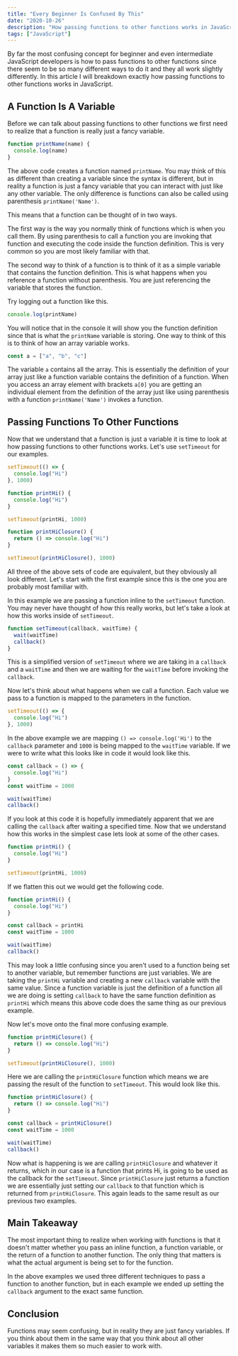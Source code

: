 ```yaml
---
title: "Every Beginner Is Confused By This"
date: "2020-10-26"
description: "How passing functions to other functions works in JavaScript."
tags: ["JavaScript"]
---
```


By far the most confusing concept for beginner and even intermediate JavaScript developers is how to pass functions to other functions since there seem to be so many different ways to do it and they all work slightly differently. In this article I will breakdown exactly how passing functions to other functions works in JavaScript.

## A Function Is A Variable

Before we can talk about passing functions to other functions we first need to realize that a function is really just a fancy variable.

```js
function printName(name) {
  console.log(name)
}
```

The above code creates a function named `printName`. You may think of this as different than creating a variable since the syntax is different, but in reality a function is just a fancy variable that you can interact with just like any other variable. The only difference is functions can also be called using parenthesis `printName('Name')`.

This means that a function can be thought of in two ways.

The first way is the way you normally think of functions which is when you call them. By using parenthesis to call a function you are invoking that function and executing the code inside the function definition. This is very common so you are most likely familiar with that.

The second way to think of a function is to think of it as a simple variable that contains the function definition. This is what happens when you reference a function without parenthesis. You are just referencing the variable that stores the function.

Try logging out a function like this.

```js
console.log(printName)
```

You will notice that in the console it will show you the function definition since that is what the `printName` variable is storing. One way to think of this is to think of how an array variable works.

```js
const a = ["a", "b", "c"]
```

The variable `a` contains all the array. This is essentially the definition of your array just like a function variable contains the definition of a function. When you access an array element with brackets `a[0]` you are getting an individual element from the definition of the array just like using parenthesis with a function `printName('Name')` invokes a function.

## Passing Functions To Other Functions

Now that we understand that a function is just a variable it is time to look at how passing functions to other functions works. Let's use `setTimeout` for our examples.

```js
setTimeout(() => {
  console.log("Hi")
}, 1000)
```

```js
function printHi() {
  console.log("Hi")
}

setTimeout(printHi, 1000)
```

```js
function printHiClosure() {
  return () => console.log("Hi")
}

setTimeout(printHiClosure(), 1000)
```

All three of the above sets of code are equivalent, but they obviously all look different. Let's start with the first example since this is the one you are probably most familiar with.

In this example we are passing a function inline to the `setTimeout` function. You may never have thought of how this really works, but let's take a look at how this works inside of `setTimeout`.

```js
function setTimeout(callback, waitTime) {
  wait(waitTime)
  callback()
}
```

This is a simplified version of `setTimeout` where we are taking in a `callback` and a `waitTime` and then we are waiting for the `waitTime` before invoking the `callback`.

Now let's think about what happens when we call a function. Each value we pass to a function is mapped to the parameters in the function.

```js
setTimeout(() => {
  console.log("Hi")
}, 1000)
```

In the above example we are mapping `() => console.log('Hi')` to the `callback` parameter and `1000` is being mapped to the `waitTime` variable. If we were to write what this looks like in code it would look like this.

```js
const callback = () => {
  console.log("Hi")
}
const waitTime = 1000

wait(waitTime)
callback()
```

If you look at this code it is hopefully immediately apparent that we are calling the `callback` after waiting a specified time. Now that we understand how this works in the simplest case lets look at some of the other cases.

```js
function printHi() {
  console.log("Hi")
}

setTimeout(printHi, 1000)
```

If we flatten this out we would get the following code.

```js
function printHi() {
  console.log("Hi")
}

const callback = printHi
const waitTime = 1000

wait(waitTime)
callback()
```

This may look a little confusing since you aren't used to a function being set to another variable, but remember functions are just variables. We are taking the `printHi` variable and creating a new `callback` variable with the same value. Since a function variable is just the definition of a function all we are doing is setting `callback` to have the same function definition as `printHi` which means this above code does the same thing as our previous example.

Now let's move onto the final more confusing example.

```js
function printHiClosure() {
  return () => console.log("Hi")
}

setTimeout(printHiClosure(), 1000)
```

Here we are calling the `printHiClosure` function which means we are passing the result of the function to `setTimeout`. This would look like this.

```js
function printHiClosure() {
  return () => console.log("Hi")
}

const callback = printHiClosure()
const waitTime = 1000

wait(waitTime)
callback()
```

Now what is happening is we are calling `printHiClosure` and whatever it returns, which in our case is a function that prints Hi, is going to be used as the callback for the `setTimeout`. Since `printHiClosure` just returns a function we are essentially just setting our `callback` to that function which is returned from `printHiClosure`. This again leads to the same result as our previous two examples.

## Main Takeaway

The most important thing to realize when working with functions is that it doesn't matter whether you pass an inline function, a function variable, or the return of a function to another function. The only thing that matters is what the actual argument is being set to for the function.

In the above examples we used three different techniques to pass a function to another function, but in each example we ended up setting the `callback` argument to the exact same function.

## Conclusion

Functions may seem confusing, but in reality they are just fancy variables. If you think about them in the same way that you think about all other variables it makes them so much easier to work with.
